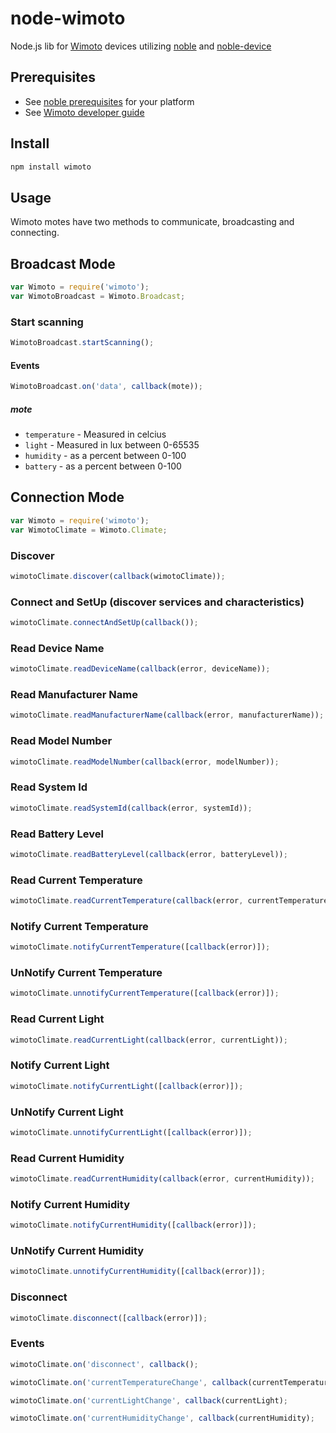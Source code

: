 # node-wimoto

Node.js lib for [Wimoto](http://www.wimoto.com) devices utilizing [noble](https://github.com/sandeepmistry/noble) and [noble-device](https://github.com/sandeepmistry/noble-device)

## Prerequisites

 * See [noble prerequisites](https://github.com/sandeepmistry/noble#prerequisites) for your platform
 * See [Wimoto developer guide](https://github.com/Wimoto/Developers/blob/master/Wimoto%20Developer%20Guide%20v1.0.5.pdf)

## Install

```sh
npm install wimoto
```

## Usage

Wimoto motes have two methods to communicate, broadcasting and connecting.

## Broadcast Mode

```javascript
var Wimoto = require('wimoto');
var WimotoBroadcast = Wimoto.Broadcast;
```

### Start scanning

```javascript
WimotoBroadcast.startScanning();
```

#### Events

```javascript
WimotoBroadcast.on('data', callback(mote));
```
##### mote
 * ```temperature``` - Measured in celcius
 * ```light``` - Measured in lux between 0-65535
 * ```humidity``` - as a percent between 0-100
 * ```battery``` - as a percent between 0-100

## Connection Mode

```javascript
var Wimoto = require('wimoto');
var WimotoClimate = Wimoto.Climate;
```

### Discover

```javascript
wimotoClimate.discover(callback(wimotoClimate));
```

### Connect and SetUp (discover services and characteristics)

```javascript
wimotoClimate.connectAndSetUp(callback());
```

### Read Device Name

```javascript
wimotoClimate.readDeviceName(callback(error, deviceName));
```

### Read Manufacturer Name

```javascript
wimotoClimate.readManufacturerName(callback(error, manufacturerName));
```

### Read Model Number

```javascript
wimotoClimate.readModelNumber(callback(error, modelNumber));
```

### Read System Id

```javascript
wimotoClimate.readSystemId(callback(error, systemId));
```

### Read Battery Level

```javascript
wimotoClimate.readBatteryLevel(callback(error, batteryLevel));
```

### Read Current Temperature

```javascript
wimotoClimate.readCurrentTemperature(callback(error, currentTemperature));
```

### Notify Current Temperature

```javascript
wimotoClimate.notifyCurrentTemperature([callback(error)]);
```

### UnNotify Current Temperature

```javascript
wimotoClimate.unnotifyCurrentTemperature([callback(error)]);
```

### Read Current Light

```javascript
wimotoClimate.readCurrentLight(callback(error, currentLight));
```

### Notify Current Light

```javascript
wimotoClimate.notifyCurrentLight([callback(error)]);
```

### UnNotify Current Light

```javascript
wimotoClimate.unnotifyCurrentLight([callback(error)]);
```

### Read Current Humidity

```javascript
wimotoClimate.readCurrentHumidity(callback(error, currentHumidity));
```

### Notify Current Humidity

```javascript
wimotoClimate.notifyCurrentHumidity([callback(error)]);
```

### UnNotify Current Humidity

```javascript
wimotoClimate.unnotifyCurrentHumidity([callback(error)]);
```

### Disconnect

```javascript
wimotoClimate.disconnect([callback(error)]);
```

### Events

```javascript
wimotoClimate.on('disconnect', callback();
```

```javascript
wimotoClimate.on('currentTemperatureChange', callback(currentTemperature);
```

```javascript
wimotoClimate.on('currentLightChange', callback(currentLight);
```

```javascript
wimotoClimate.on('currentHumidityChange', callback(currentHumidity);
```
